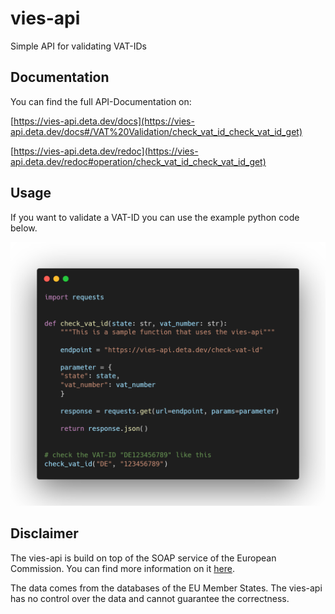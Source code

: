 # vies-api

Simple API for validating VAT-IDs

## Documentation

You can find the full API-Documentation on:

 [https://vies-api.deta.dev/docs](https://vies-api.deta.dev/docs#/VAT%20Validation/check_vat_id_check_vat_id_get)
 
 [https://vies-api.deta.dev/redoc](https://vies-api.deta.dev/redoc#operation/check_vat_id_check_vat_id_get)

## Usage

If you want to validate a VAT-ID you can use the example python code below.

![example-image](https://github.com/Mux-Mastermann/vies-api/blob/main/example.png?raw=true)

## Disclaimer

The vies-api is build on top of the SOAP service of the European Commission. You can find more information on it [here](https://ec.europa.eu/taxation_customs/vies/technicalInformation.html).

The data comes from the databases of the EU Member States. The vies-api has no control over the data and cannot guarantee the correctness.